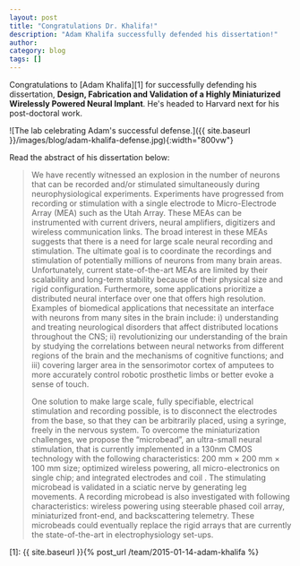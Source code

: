 ```yaml
---
layout: post
title: "Congratulations Dr. Khalifa!"
description: "Adam Khalifa successfully defended his dissertation!"
author:
category: blog
tags: []
---
```


Congratulations to [Adam Khalifa][1] for successfully defending his dissertation, __Design, Fabrication and Validation of a Highly Miniaturized Wirelessly Powered Neural Implant__. He's headed to Harvard next for his post-doctoral work.

![The lab celebrating Adam's successful defense.]({{ site.baseurl }}/images/blog/adam-khalifa-defense.jpg){:width="800vw"}

Read the abstract of his dissertation below:

> We have recently witnessed an explosion in the number of neurons that can be recorded and/or stimulated simultaneously during neurophysiological experiments. Experiments have progressed from recording or stimulation with a single electrode to Micro-Electrode Array (MEA) such as the Utah Array. These MEAs can be instrumented with current drivers, neural amplifiers, digitizers and wireless communication links. The broad interest in these MEAs suggests that there is a need for large scale neural recording and stimulation. The ultimate goal is to coordinate the recordings and stimulation of potentially millions of neurons from many brain areas. Unfortunately, current state-of-the-art MEAs are limited by their scalability and long-term stability because of their physical size and rigid configuration. Furthermore, some applications prioritize a distributed neural interface over one that offers high resolution. Examples of biomedical applications that necessitate an interface with neurons from many sites in the brain include: i) understanding and treating neurological disorders that affect distributed locations throughout the CNS; ii) revolutionizing our understanding of the brain by studying the correlations between neural networks from different regions of the brain and the mechanisms of cognitive functions; and iii) covering larger area in the sensorimotor cortex of amputees to more accurately control robotic prosthetic limbs or better evoke a sense of touch.
>
> One solution to make large scale, fully specifiable, electrical stimulation and recording possible, is to disconnect the electrodes from the base, so that they can be arbitrarily placed, using a syringe, freely in the nervous system. To overcome the miniaturization challenges, we propose the “microbead”, an ultra-small neural stimulation, that is currently implemented in a 130nm CMOS technology with the following characteristics: 200 mm × 200 mm × 100 mm size; optimized wireless powering, all micro-electronics on single chip; and integrated electrodes and coil . The stimulating microbead is validated in a sciatic nerve by generating leg movements. A recording microbead is also investigated with following characteristics: wireless powering using steerable phased coil array, miniaturized front-end, and backscattering telemetry. These microbeads could eventually replace the rigid arrays that are currently the state-of-the-art in electrophysiology set-ups.



[1]: {{ site.baseurl }}{% post_url /team/2015-01-14-adam-khalifa %}
